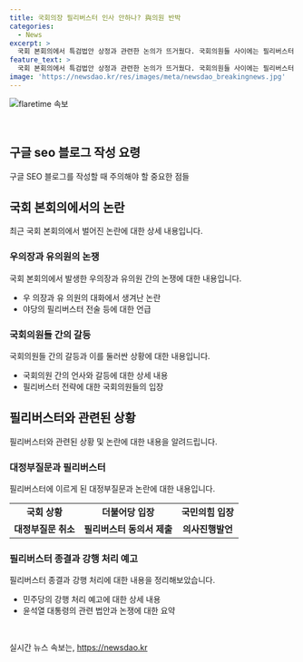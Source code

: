 ```yaml
---
title: 국회의장 필리버스터 인사 안하나? 與의원 반박
categories:
  - News
excerpt: >
  국회 본회의에서 특검법안 상정과 관련한 논의가 뜨거웠다. 국회의원들 사이에는 필리버스터(무제한 토론)가 벌어지고, 대립과 갈등이 고조되면서 인사 문제도 불거졌다. 이에 대한 여야 의원들의 발언과 행동은 공방이 격화되고 있음을 보여주었다. 국민의힘은 필리버스터로 특검법 처리를 막고자 하지만, 민주당은 강행 처리를 예고했다. 앞으로의 상황과 법안 처리에 관한 토론은 계속될 전망이다. (150자)
feature_text: >
  국회 본회의에서 특검법안 상정과 관련한 논의가 뜨거웠다. 국회의원들 사이에는 필리버스터(무제한 토론)가 벌어지고, 대립과 갈등이 고조되면서 인사 문제도 불거졌다. 이에 대한 여야 의원들의 발언과 행동은 공방이 격화되고 있음을 보여주었다. 국민의힘은 필리버스터로 특검법 처리를 막고자 하지만, 민주당은 강행 처리를 예고했다. 앞으로의 상황과 법안 처리에 관한 토론은 계속될 전망이다. (150자)
image: 'https://newsdao.kr/res/images/meta/newsdao_breakingnews.jpg'
---
```


<p><img src="https://newsdao.kr/res/images/meta/newsdao_breakingnews.jpg" alt="flaretime 속보" /></p>

<p data-ke-size="size16">&nbsp;</p>

<h2 data-ke-size="size26">구글 seo 블로그 작성 요령</h2>

<p data-ke-size="size16">구글 SEO 블로그를 작성할 때 주의해야 할 중요한 점들</p>

<h2>국회 본회의에서의 논란</h2>

<p data-ke-size="size16">최근 국회 본회의에서 벌어진 논란에 대한 상세 내용입니다.</p>

<h3>우의장과 유의원의 논쟁</h3>

<p data-ke-size="size16">국회 본회의에서 발생한 우의장과 유의원 간의 논쟁에 대한 내용입니다.</p>

<ul>
    <li>우 의장과 유 의원의 대화에서 생겨난 논란</li>
    <li>야당의 필리버스터 전술 등에 대한 언급</li>
</ul>

<h3>국회의원들 간의 갈등</h3>

<p data-ke-size="size16">국회의원들 간의 갈등과 이를 둘러싼 상황에 대한 내용입니다.</p>

<ul>
    <li>국회의원 간의 언사와 갈등에 대한 상세 내용</li>
    <li>필리버스터 전략에 대한 국회의원들의 입장</li>
</ul>

<h2>필리버스터와 관련된 상황</h2>

<p data-ke-size="size16">필리버스터와 관련된 상황 및 논란에 대한 내용을 알려드립니다.</p>

<h3>대정부질문과 필리버스터</h3>

<p data-ke-size="size16">필리버스터에 이르게 된 대정부질문과 논란에 대한 내용입니다.</p>

<table>
    <tr>
        <td style="text-align: center; height: 17px;"><b>국회 상황</b></td>
        <td style="text-align: center; height: 17px;"><b>더불어당 입장</b></td>
        <td style="text-align: center; height: 17px;"><b>국민의힘 입장</b></td>
    </tr>
    <tr>
        <td style="text-align: center; height: 17px;"><b>대정부질문 취소</b></td>
        <td style="text-align: center; height: 17px;"><b>필리버스터 동의서 제출</b></td>
        <td style="text-align: center; height: 17px;"><b>의사진행발언</b></td>
    </tr>
</table>

<h3>필리버스터 종결과 강행 처리 예고</h3>

<p data-ke-size="size16">필리버스터 종결과 강행 처리에 대한 내용을 정리해보았습니다.</p>

<ul>
    <li>민주당의 강행 처리 예고에 대한 상세 내용</li>
    <li>윤석열 대통령의 관련 법안과 논쟁에 대한 요약</li>
</ul>

<p data-ke-size="size16">&nbsp;</p>
실시간 뉴스 속보는, <a href="https://newsdao.kr" rel="dofollow">https://newsdao.kr</a>


